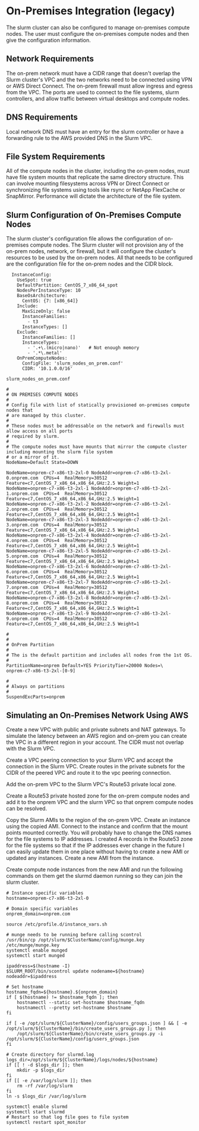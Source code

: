 # On-Premises Integration (legacy)

The slurm cluster can also be configured to manage on-premises compute nodes.
The user must configure the on-premises compute nodes and then give the configuration information.

## Network Requirements

The on-prem network must have a CIDR range that doesn't overlap the Slurm cluster's VPC and the two networks
need to be connected using VPN or AWS Direct Connect.
The on-prem firewall must allow ingress and egress from the VPC.
The ports are used to connect to the file systems, slurm controllers, and allow traffic between virtual desktops and compute nodes.

## DNS Requirements

Local network DNS must have an entry for the slurm controller or have a forwarding rule to the AWS provided DNS in the Slurm VPC.

## File System Requirements

All of the compute nodes in the cluster, including the on-prem nodes, must have file system mounts that replicate the same directory structure.
This can involve mounting filesystems across VPN or Direct Connect or synchronizing file systems using tools like rsync or NetApp FlexCache or SnapMirror.
Performance will dictate the architecture of the file system.

## Slurm Configuration of On-Premises Compute Nodes

The slurm cluster's configuration file allows the configuration of on-premises compute nodes.
The Slurm cluster will not provision any of the on-prem nodes, network, or firewall, but it will configure
the cluster's resources to be used by the on-prem nodes.
All that needs to be configured are the configuration file for the on-prem nodes and the CIDR block.

```
  InstanceConfig:
    UseSpot: true
    DefaultPartition: CentOS_7_x86_64_spot
    NodesPerInstanceType: 10
    BaseOsArchitecture:
      CentOS: {7: [x86_64]}
    Include:
      MaxSizeOnly: false
      InstanceFamilies:
        - t3
      InstanceTypes: []
    Exclude:
      InstanceFamilies: []
      InstanceTypes:
        - '.+\.(micro|nano)'   # Not enough memory
        - '.*\.metal'
    OnPremComputeNodes:
      ConfigFile: 'slurm_nodes_on_prem.conf'
      CIDR: '10.1.0.0/16'
```

`slurm_nodes_on_prem.conf`

```
#
# ON PREMISES COMPUTE NODES
#
# Config file with list of statically provisioned on-premises compute nodes that
# are managed by this cluster.
#
# These nodes must be addressable on the network and firewalls must allow access on all ports
# required by slurm.
#
# The compute nodes must have mounts that mirror the compute cluster including mounting the slurm file system
# or a mirror of it.
NodeName=Default State=DOWN

NodeName=onprem-c7-x86-t3-2xl-0 NodeAddr=onprem-c7-x86-t3-2xl-0.onprem.com  CPUs=4  RealMemory=30512   Feature=c7,CentOS_7_x86_64,x86_64,GHz:2.5 Weight=1
NodeName=onprem-c7-x86-t3-2xl-1 NodeAddr=onprem-c7-x86-t3-2xl-1.onprem.com  CPUs=4  RealMemory=30512   Feature=c7,CentOS_7_x86_64,x86_64,GHz:2.5 Weight=1
NodeName=onprem-c7-x86-t3-2xl-2 NodeAddr=onprem-c7-x86-t3-2xl-2.onprem.com  CPUs=4  RealMemory=30512   Feature=c7,CentOS_7_x86_64,x86_64,GHz:2.5 Weight=1
NodeName=onprem-c7-x86-t3-2xl-3 NodeAddr=onprem-c7-x86-t3-2xl-3.onprem.com  CPUs=4  RealMemory=30512   Feature=c7,CentOS_7_x86_64,x86_64,GHz:2.5 Weight=1
NodeName=onprem-c7-x86-t3-2xl-4 NodeAddr=onprem-c7-x86-t3-2xl-4.onprem.com  CPUs=4  RealMemory=30512   Feature=c7,CentOS_7_x86_64,x86_64,GHz:2.5 Weight=1
NodeName=onprem-c7-x86-t3-2xl-5 NodeAddr=onprem-c7-x86-t3-2xl-5.onprem.com  CPUs=4  RealMemory=30512   Feature=c7,CentOS_7_x86_64,x86_64,GHz:2.5 Weight=1
NodeName=onprem-c7-x86-t3-2xl-6 NodeAddr=onprem-c7-x86-t3-2xl-6.onprem.com  CPUs=4  RealMemory=30512   Feature=c7,CentOS_7_x86_64,x86_64,GHz:2.5 Weight=1
NodeName=onprem-c7-x86-t3-2xl-7 NodeAddr=onprem-c7-x86-t3-2xl-7.onprem.com  CPUs=4  RealMemory=30512   Feature=c7,CentOS_7_x86_64,x86_64,GHz:2.5 Weight=1
NodeName=onprem-c7-x86-t3-2xl-8 NodeAddr=onprem-c7-x86-t3-2xl-8.onprem.com  CPUs=4  RealMemory=30512   Feature=c7,CentOS_7_x86_64,x86_64,GHz:2.5 Weight=1
NodeName=onprem-c7-x86-t3-2xl-9 NodeAddr=onprem-c7-x86-t3-2xl-9.onprem.com  CPUs=4  RealMemory=30512   Feature=c7,CentOS_7_x86_64,x86_64,GHz:2.5 Weight=1

#
#
# OnPrem Partition
#
# The is the default partition and includes all nodes from the 1st OS.
#
PartitionName=onprem Default=YES PriorityTier=20000 Nodes=\
onprem-c7-x86-t3-2xl-[0-9]

#
# Always on partitions
#
SuspendExcParts=onprem

```

## Simulating an On-Premises Network Using AWS

Create a new VPC with public and private subnets and NAT gateways.
To simulate the latency between an AWS region and on-prem you can create the VPC in a different region in your account.
The CIDR must not overlap with the Slurm VPC.

Create a VPC peering connection to your Slurm VPC and accept the connection in the Slurm VPC.
Create routes in the private subnets for the CIDR of the peered VPC and route it to the vpc peering connection.

Add the on-prem VPC to the Slurm VPC's Route53 private local zone.

Create a Route53 private hosted zone for the on-prem compute nodes and add it to the onprem VPC and the slurm VPC so that onprem compute nodes
can be resolved.

Copy the Slurm AMIs to the region of the on-prem VPC.
Create an instance using the copied AMI.
Connect to the instance and confirm that the mount points mounted correctly.
You will probably have to change the DNS names for the file systems to IP addresses.
I created A records in the Route53 zone for the file systems so that if the IP addresses ever change in the future I can easily update them in one place without having to create a new AMI or updated any instances.
Create a new AMI from the instance.

Create compute node instances from the new AMI and run the following commands on them get the slurmd daemon running so
they can join the slurm cluster.

```
# Instance specific variables
hostname=onprem-c7-x86-t3-2xl-0

# Domain specific variables
onprem_domain=onprem.com

source /etc/profile.d/instance_vars.sh

# munge needs to be running before calling scontrol
/usr/bin/cp /opt/slurm/$ClusterName/config/munge.key /etc/munge/munge.key
systemctl enable munged
systemctl start munged

ipaddress=$(hostname -I)
$SLURM_ROOT/bin/scontrol update nodename=${hostname} nodeaddr=$ipaddress

# Set hostname
hostname_fqdn=${hostname}.${onprem_domain}
if [ $(hostname) != $hostname_fqdn ]; then
    hostnamectl --static set-hostname $hostname_fqdn
    hostnamectl --pretty set-hostname $hostname
fi

if [ -e /opt/slurm/${ClusterName}/config/users_groups.json ] && [ -e /opt/slurm/${ClusterName}/bin/create_users_groups.py ]; then
    /opt/slurm/${ClusterName}/bin/create_users_groups.py -i /opt/slurm/${ClusterName}/config/users_groups.json
fi

# Create directory for slurmd.log
logs_dir=/opt/slurm/${ClusterName}/logs/nodes/${hostname}
if [[ ! -d $logs_dir ]]; then
    mkdir -p $logs_dir
fi
if [[ -e /var/log/slurm ]]; then
    rm -rf /var/log/slurm
fi
ln -s $logs_dir /var/log/slurm

systemctl enable slurmd
systemctl start slurmd
# Restart so that log file goes to file system
systemctl restart spot_monitor
```
